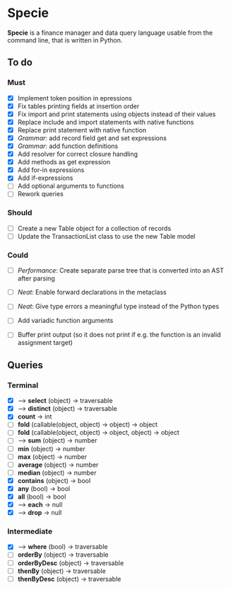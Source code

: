 # Specie

**Specie** is a finance manager and data query language usable from the command line, that is written in Python.

## To do

### Must
* [X] Implement token position in epressions
* [X] Fix tables printing fields at insertion order
* [X] Fix import and print statements using objects instead of their values
* [X] Replace include and import statements with native functions
* [X] Replace print statement with native function
* [X] *Grammar*: add record field get and set expressions
* [X] *Grammar*: add function definitions
* [X] Add resolver for correct closure handling
* [X] Add methods as get expression
* [X] Add for-in expressions
* [X] Add if-expressions
* [ ] Add optional arguments to functions
* [ ] Rework queries

### Should
* [ ] Create a new Table object for a collection of records
* [ ] Update the TransactionList class to use the new Table model

### Could
* [ ] *Performance*: Create separate parse tree that is converted into an AST after parsing
* [ ] *Neat*: Enable forward declarations in the metaclass
* [ ] *Neat*: Give type errors a meaningful type instead of the Python types
* [ ] Add variadic function arguments
* [ ] Buffer print output (so it does not print if e.g. the function is an invalid assignment target)


## Queries

### Terminal
* [X] --> **select** (object) → traversable
* [X] --> **distinct** (object) → traversable
* [X] **count** → int
* [ ] **fold** (callable(object, object) → object) → object
* [ ] **fold** (callable(object, object) → object, object) → object
* [ ] --> **sum** (object) → number
* [ ] **min** (object) → number
* [ ] **max** (object) → number
* [ ] **average** (object) → number
* [ ] **median** (object) → number
* [X] **contains** (object) → bool
* [X] **any** (bool) → bool
* [X] **all** (bool) → bool
* [X] --> **each** → null
* [X] --> **drop** → null

### Intermediate
* [X] --> **where** (bool) → traversable
* [ ] **orderBy** (object) → traversable
* [ ] **orderByDesc** (object) → traversable
* [ ] **thenBy** (object) → traversable
* [ ] **thenByDesc** (object) → traversable
